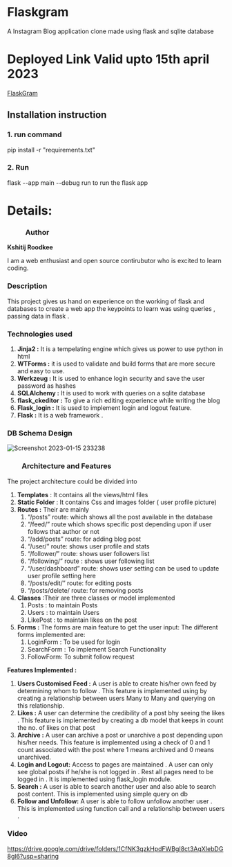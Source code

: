 # Flaskgram 
A Instagram Blog application clone made using flask and sqlite database 



# Deployed Link Valid upto 15th april 2023 
[FlaskGram](http://horizenight.pythonanywhere.com/posts)

## Installation instruction
### 1. run command

pip install -r "requirements.txt"

### 2. Run 
flask --app main --debug run 
to run the flask app 


# Details:

### `     `Author
**Kshitij Roodkee** 

I am a web enthusiast and open source contirubutor who is excited to learn coding.
### Description

This project gives us hand on experience on the working of flask and databases to create a web app the keypoints to learn was using queries , passing data in flask .
### Technologies used
1. **Jinja2 :** It is a tempelating engine which gives us power to use python in html 
1. **WTForms :** it is used to validate and build forms that are more secure and easy to use.
1. **Werkzeug :** It is used to enhance login security and save the user password as hashes
1. **SQLAlchemy :** It is used to work with queries on a sqlite database 
1. **flask\_ckeditor :** To give a rich editing experience while writing the blog 
1. **Flask\_login :** It is used to implement login and logout feature.
1. **Flask :**  It is a web framework .
### DB Schema Design


![Screenshot 2023-01-15 233238](https://user-images.githubusercontent.com/76839614/212563633-46030193-6de4-4f35-ac95-244435a6cd77.png)

### `    `Architecture and Features

The project architecture could be divided into 

1. **Templates** : It contains all the views/html files 
1. **Static Folder** : It contains Css and images folder ( user profile picture)
1. **Routes :** Their are mainly 
   1. “/posts” route: which shows all the post available in the database
   1. “/feed/<username>” route  which shows specific post depending upon if user follows that author or not 
   1. “/add/posts” route: for adding blog post 
   1. “/user/<username>” route: shows user profile and stats
   1. “/follower/<username>” route: shows user followers list
   1. “/following/<username>” route : shows user following list
   1. “/user/dashboard” route: shows user setting can be used to update user profile setting here 
   1. “/posts/edit/<id>” route: for editing posts
   1. “/posts/delete/<id> route: for removing posts
1. **Classes** :Their are three classes or model implemented	
   1. Posts : to maintain Posts 
   1. Users : to maintain Users
   1. LikePost  : to maintain likes on the post
1. **Forms :** The forms are main feature to get the user input: The different forms implemented are:	
   1. LoginForm : To be used for login 
   1. SearchForm : To implement Search Functionality 
   1. FollowForm:  To submit follow request


**Features Implemented :** 

1. **Users Customised Feed :** A user is able to create his/her own feed by determining whom to follow . This feature is implemented using by creating a relationship between users Many to Many and querying on this relationship.
1. **Likes :** A user can determine the credibility of a post bhy seeing the likes . This feature is implemented by creating a db model that keeps in count the no. of likes on that post
1. **Archive :** A user can archive a post or unarchive a post depending upon his/her needs. This feature is implemented using a check of 0 and 1 count associated with the post where 1 means archived and 0 means unarchived.
1. **Login and Logout:**  Access to pages are maintained . A user can only see global posts if he/she is not logged in . Rest all pages need to be logged in . It is implemented using flask\_login module.
1. **Search :** A user is able to search another user and also able to search post content. This is implemented using simple query on db
1. **Follow and Unfollow:** A user is able to follow unfollow another user . This is implemented using function call and a relationship between users .



### Video
<https://drive.google.com/drive/folders/1CfNK3qzkHpdFWBgI8ct3AqXIebDG8gl6?usp=sharing>
